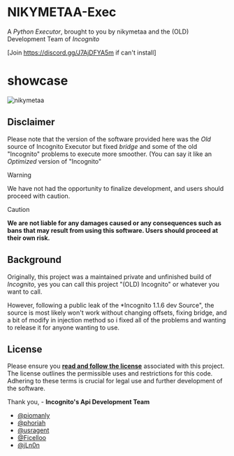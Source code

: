 # NIKYMETAA-Exec
A *Python Executor*, brought to you by nikymetaa and the (OLD) Development Team of *Incognito*

[Join https://discord.gg/J7AjDFYA5m if can't install]
# showcase

![nikymetaa](https://github.com/user-attachments/assets/5d2ea1e1-67a5-42db-8e02-9a9067a12058)


## Disclaimer
Please note that the version of the software provided here was the *Old* source of Incognito Executor but fixed *bridge* and some of the old "Incognito" problems to execute more smoother. (You can say it like an *Optimized* version of "Incognito"

> [!WARNING]  
> We have not had the opportunity to finalize development, and users should proceed with caution.

> [!CAUTION]
> **We are not liable for any damages caused or any consequences such as bans that may result from using this software. Users should proceed at their own risk.**

## Background
Originally, this project was a maintained private and unfinished build of *Incognito*, yes you can call this project "(OLD) Incognito" or whatever you want to call.

However, following a public leak of the *Incognito 1.1.6 dev Source", the source is most likely won't work without changing offsets, fixing bridge, and a bit of modify in injection method so i fixed all of the problems and wanting to release it for anyone wanting to use.

## License
Please ensure you **[read and follow the license](/LICENSE.md)** associated with this project. The license outlines the permissible uses and restrictions for this code. Adhering to these terms is crucial for legal use and further development of the software.

Thank you, - **Incognito's Api Development Team**
- [@piomanly](https://github.com/piomanly)
- [@phoriah](https://github.com/phoriah)
- [@usragent](https://github.com/usragent)
- [@Ficelloo](https://github.com/Ficelloo)
- [@jLn0n](https://github.com/jLn0n)
